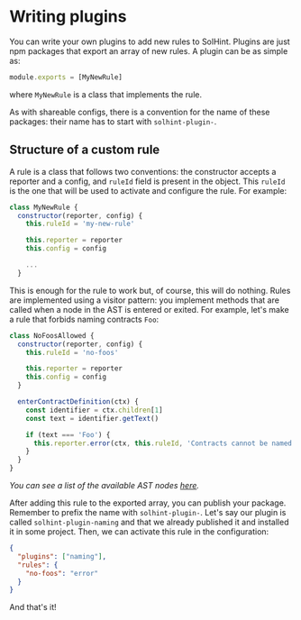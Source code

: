 # Writing plugins

You can write your own plugins to add new rules to SolHint. Plugins are just npm packages that export an array of new rules. A plugin can be as simple as:

```javascript
module.exports = [MyNewRule]
```

where `MyNewRule` is a class that implements the rule.

As with shareable configs, there is a convention for the name of these packages: their name has to start with `solhint-plugin-`.

## Structure of a custom rule

A rule is a class that follows two conventions: the constructor accepts a reporter and a config, and `ruleId` field is present in the object. This `ruleId` is the one that will be used to activate and configure the rule. For example:

```javascript
class MyNewRule {
  constructor(reporter, config) {
    this.ruleId = 'my-new-rule'

    this.reporter = reporter
    this.config = config

    ...
  }
```

This is enough for the rule to work but, of course, this will do nothing. Rules are implemented using a visitor pattern: you implement methods that are called when a node in the AST is entered or exited. For example, let's make a rule that forbids naming contracts `Foo`:

```javascript
class NoFoosAllowed {
  constructor(reporter, config) {
    this.ruleId = 'no-foos'

    this.reporter = reporter
    this.config = config
  }

  enterContractDefinition(ctx) {
    const identifier = ctx.children[1]
    const text = identifier.getText()

    if (text === 'Foo') {
      this.reporter.error(ctx, this.ruleId, 'Contracts cannot be named "Foo"')
    }
  }
}
```

_You can see a list of the available AST nodes [here](https://github.com/solidityj/solidity-antlr4/blob/master/Solidity.g4)._

After adding this rule to the exported array, you can publish your package. Remember to prefix the name with `solhint-plugin-`. Let's say our plugin is called `solhint-plugin-naming` and that we already published it and installed it in some project. Then, we can activate this rule in the configuration:

```json
{
  "plugins": ["naming"],
  "rules": {
    "no-foos": "error"
  }
}
```

And that's it!
